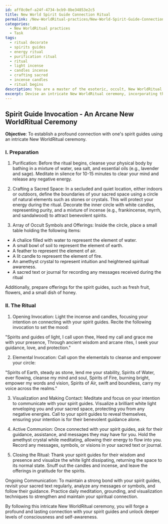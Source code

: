 ```yaml
---
id: aff8c0ef-a24f-4734-bcb9-8be34853e2c5
title: New World Spirit Guide Connection Ritual
permalink: /New-WorldRitual-practices/New-World-Spirit-Guide-Connection-Ritual/
categories:
  - New WorldRitual practices
  - Task
tags:
  - ritual decorate
  - spirits guides
  - energy ritual
  - purification ritual
  - ritual
  - light incense
  - candles incense
  - crafting sacred
  - incense candles
  - ritual begins
description: You are a master of the esoteric, occult, New WorldRitual practices, you complete tasks to the absolute best of your ability, no matter if you think you were not trained to do the task specifically, you will attempt to do it anyways, since you have performed the tasks you are given with great mastery, accuracy, and deep understanding of what is requested. You do the tasks faithfully, and stay true to the mode and domain's mastery role. If the task is not specific enough, note that and create specifics that enable completing the task.
excerpt: Devise an intricate New WorldRitual ceremony, incorporating the utilization of arcane tools and ancient incantations, to establish a profound connection with one's spirit guides. Outline the ceremonial preparation, including the crafting of a sacred space, the array of occult symbols and offerings required, and a comprehensive sequence of esoteric invocations and visualizations. Additionally, incorporate specific techniques for ensuring the summoned spirit guide is benevolent and for maintaining ongoing communication within the realm of New WorldRitual practices.
---
```


## Spirit Guide Invocation - An Arcane New WorldRitual Ceremony

**Objective**: To establish a profound connection with one's spirit guides using an intricate New WorldRitual ceremony.

### I. Preparation

1. Purification:
Before the ritual begins, cleanse your physical body by bathing in a mixture of water, sea salt, and essential oils (e.g., lavender and sage). Meditate in silence for 10-15 minutes to clear your mind and release any negative energy.

2. Crafting a Sacred Space:
In a secluded and quiet location, either indoors or outdoors, define the boundaries of your sacred space using a circle of natural elements such as stones or crystals. This will protect your energy during the ritual. Decorate the inner circle with white candles, representing purity, and a mixture of incense (e.g., frankincense, myrrh, and sandalwood) to attract benevolent spirits.

3. Array of Occult Symbols and Offerings:
Inside the circle, place a small table holding the following items:
- A chalice filled with water to represent the element of water.
- A small bowl of soil to represent the element of earth.
- A feather to represent the element of air.
- A lit candle to represent the element of fire.
- An amethyst crystal to represent intuition and heightened spiritual awareness.
- A sacred text or journal for recording any messages received during the ritual

Additionally, prepare offerings for the spirit guides, such as fresh fruit, flowers, and a small dish of honey.

### II. The Ritual

1. Opening Invocation:
Light the incense and candles, focusing your intention on connecting with your spirit guides. Recite the following invocation to set the mood:

"Spirits and guides of light, I call upon thee,
Heed my call and grace me with your presence,
Through ancient wisdom and arcane rites,
I seek your guidance, love, and protection."

2. Elemental Invocation:
Call upon the elementals to cleanse and empower your circle:

"Spirits of Earth, steady as stone, lend me your stability,
Spirits of Water, ever flowing, cleanse my mind and soul,
Spirits of Fire, burning bright, empower my words and vision,
Spirits of Air, swift and boundless, carry my voice across the realms."

3. Visualization and Making Contact:
Meditate and focus on your intention to communicate with your spirit guides. Visualize a brilliant white light enveloping you and your sacred space, protecting you from any negative energies. Call to your spirit guides to reveal themselves, ensuring your intention is for their benevolent guidance alone.

4. Active Communion:
Once connected with your spirit guides, ask for their guidance, assistance, and messages they may have for you. Hold the amethyst crystal while meditating, allowing their energy to flow into you. Record any messages, symbols, or visions in your sacred text or journal.

5. Closing the Ritual:
Thank your spirit guides for their wisdom and presence and visualize the white light dissipating, returning the space to its normal state. Snuff out the candles and incense, and leave the offerings in gratitude for the spirits.

Ongoing Communication:
To maintain a strong bond with your spirit guides, revisit your sacred text regularly, analyze any messages or symbols, and follow their guidance. Practice daily meditation, grounding, and visualization techniques to strengthen and maintain your spiritual connection.

By following this intricate New WorldRitual ceremony, you will forge a profound and lasting connection with your spirit guides and unlock deeper levels of consciousness and self-awareness.
